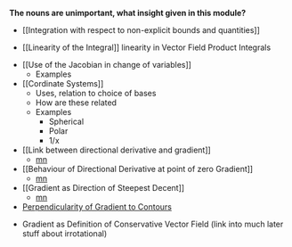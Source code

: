 **The nouns are unimportant, what insight given in this module?**

- [[Integration with respect to non-explicit bounds and quantities]]
* [[Linearity of the Integral]] linearity in Vector Field Product Integrals
- [[Use of the Jacobian in change of variables]]
	- Examples
- [[Cordinate Systems]]
	- Uses, relation to choice of bases
	- How are these related
	- Examples
		- Spherical 
		- Polar
		- 1/x
- [[Link between directional derivative and gradient]]
	- [mn](marginnote3app://note/0B8DC97C-D878-47A1-B45B-8AD76EE6BAA5)
- [[Behaviour of Directional Derivative at point of zero Gradient]]
	- [mn](marginnote3app://note/5377F7E3-A912-424C-B0EE-2A97C546D9A6)
- [[Gradient as Direction of Steepest Decent]] 
	- [mn](marginnote3app://note/06064108-581D-4F5D-A7FF-09A687B042BD)
- [Perpendicularity of Gradient to Contours](marginnote3app://note/A9F92C99-CF64-4F7D-A469-58EDBB482BC9)
* Gradient as Definition of Conservative Vector Field (link into much later stuff about irrotational)
